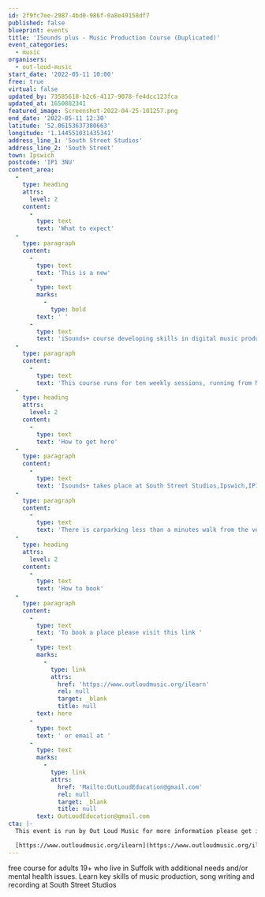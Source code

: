 ```yaml
---
id: 2f9fc7ee-2987-4bd0-986f-0a8e49158df7
published: false
blueprint: events
title: 'ISounds plus - Music Production Course (Duplicated)'
event_categories:
  - music
organisers:
  - out-loud-music
start_date: '2022-05-11 10:00'
free: true
virtual: false
updated_by: 73585618-b2c6-4117-9078-fe4dcc123fca
updated_at: 1650882341
featured_image: Screenshot-2022-04-25-101257.png
end_date: '2022-05-11 12:30'
latitude: '52.06153637380663'
longitude: '1.144551031435341'
address_line_1: 'South Street Studios'
address_line_2: 'South Street'
town: Ipswich
postcode: 'IP1 3NU'
content_area:
  -
    type: heading
    attrs:
      level: 2
    content:
      -
        type: text
        text: 'What to expect'
  -
    type: paragraph
    content:
      -
        type: text
        text: 'This is a new'
      -
        type: text
        marks:
          -
            type: bold
        text: ' '
      -
        type: text
        text: 'iSounds+ course developing skills in digital music production. For this course you do not need to know how to play an instrument, however, having a passion for music is essential!'
  -
    type: paragraph
    content:
      -
        type: text
        text: 'This course runs for ten weekly sessions, running from May 11th to July 20th.'
  -
    type: heading
    attrs:
      level: 2
    content:
      -
        type: text
        text: 'How to get here'
  -
    type: paragraph
    content:
      -
        type: text
        text: 'Isounds+ takes place at South Street Studios,Ipswich,IP1 3NU.'
  -
    type: paragraph
    content:
      -
        type: text
        text: 'There is carparking less than a minutes walk from the venue.'
  -
    type: heading
    attrs:
      level: 2
    content:
      -
        type: text
        text: 'How to book'
  -
    type: paragraph
    content:
      -
        type: text
        text: 'To book a place please visit this link '
      -
        type: text
        marks:
          -
            type: link
            attrs:
              href: 'https://www.outloudmusic.org/ilearn'
              rel: null
              target: _blank
              title: null
        text: here
      -
        type: text
        text: ' or email at '
      -
        type: text
        marks:
          -
            type: link
            attrs:
              href: 'Mailto:OutLoudEducation@gmail.com'
              rel: null
              target: _blank
              title: null
        text: OutLoudEducation@gmail.com
cta: |-
  This event is run by Out Loud Music for more information please get in touch via:

  [https://www.outloudmusic.org/ilearn](https://www.outloudmusic.org/ilearn)
---
```

free course for adults 19+ who live in Suffolk with additional needs and/or mental health issues. 
Learn key skills of music production, song writing and recording at South Street Studios